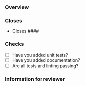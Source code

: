 ### Overview
<!-- What does this PR do -->


### Closes
<!-- List of issues this closes -->
- Closes ####

### Checks
- [ ] Have you added unit tests?
- [ ] Have you added documentation?
- [ ] Are all tests and linting passing?

### Information for reviewer
<!-- Anything the reviewer should pay attention to. Include information on how to check your code (e.g. what commands to run). -->

